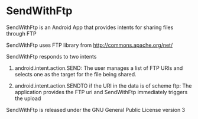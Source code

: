 SendWithFtp
===========

SendWithFtp is an Android App that provides intents for sharing files through FTP

SendWithFtp uses FTP library from http://commons.apache.org/net/

SendWithFtp responds to two intents

1) android.intent.action.SEND:
  The user manages a list of FTP URIs and selects one as the target for the file being shared.

2) android.intent.action.SENDTO if the URI in the data is of scheme ftp:
  The application provides the FTP uri and SendWithFtp immediately triggers the upload

SendWithFtp is released under the GNU General Public License version 3
